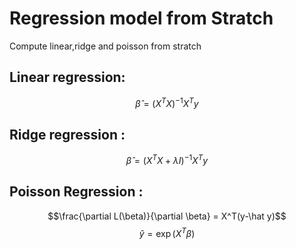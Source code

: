 # Regression model from Stratch

Compute linear,ridge and poisson  from stratch

## Linear regression: 
$$\hat\beta = (X^TX)^{-1}X^Ty$$

## Ridge regression : 
$$\hat\beta= (X^{T}X + \lambda I)^{-1}X^Ty $$

## Poisson Regression :  
$$\frac{\partial L(\beta)}{\partial \beta} = X^T(y-\hat y)$$
$$\hat y = \exp(X^T\beta)$$
